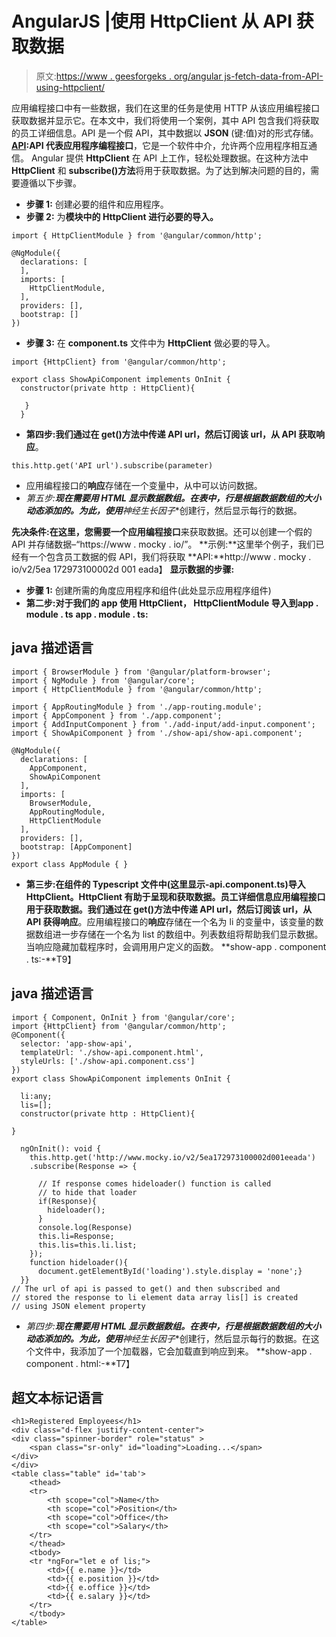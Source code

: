 # AngularJS |使用 HttpClient 从 API 获取数据

> 原文:[https://www . geesforgeks . org/angular js-fetch-data-from-API-using-httpclient/](https://www.geeksforgeeks.org/angularjs-fetch-data-from-api-using-httpclient/)

应用编程接口中有一些数据，我们在这里的任务是使用 HTTP 从该应用编程接口获取数据并显示它。在本文中，我们将使用一个案例，其中 API 包含我们将获取的员工详细信息。API 是一个假 API，其中数据以 **JSON** (键:值)对的形式存储。
[**API**](https://www.geeksforgeeks.org/introduction-to-apis/)**:**API 代表**应用程序编程接口**，它是一个软件中介，允许两个应用程序相互通信。
Angular 提供 **HttpClient** 在 API 上工作，轻松处理数据。在这种方法中 **HttpClient** 和 **subscribe()方法**将用于获取数据。为了达到解决问题的目的，需要遵循以下步骤。

*   **步骤 1:** 创建必要的组件和应用程序。
*   **步骤 2:** 为**模块中的 **HttpClient** 进行必要的导入。** 

```
import { HttpClientModule } from '@angular/common/http';

@NgModule({
  declarations: [
  ],
  imports: [
    HttpClientModule,
  ],
  providers: [],
  bootstrap: []
})
```

*   **步骤 3:** 在 **component.ts** 文件中为 **HttpClient** 做必要的导入。

```
import {HttpClient} from '@angular/common/http';

export class ShowApiComponent implements OnInit {
  constructor(private http : HttpClient){

   } 
  }
```

*   **第四步:**我们通过在 **get()方法**中传递 API url，然后订阅该 url，从 API 获取**响应**。

```
this.http.get('API url').subscribe(parameter)
```

*   应用编程接口的**响应**存储在一个变量中，从中可以访问数据。
*   **第五步:**现在需要用 HTML 显示数据数组。在表中，行是根据数据数组的大小动态添加的。为此，使用***神经生长因子**创建行，然后显示每行的数据。

**先决条件:**在这里，您需要一个**应用编程接口**来获取数据。还可以创建一个假的 API 并存储数据–“https://www . mocky . io/”。
**示例:**这里举个例子，我们已经有一个包含员工数据的假 API，我们将获取
**API:**http://www . mocky . io/v2/5ea 172973100002d 001 eada】
**显示数据的步骤:**

*   **步骤 1:** 创建所需的角度应用程序和组件(此处显示应用程序组件)
*   **第二步:**对于我们的 app 使用 HttpClient， **HttpClientModule** 导入到**app . module . ts**
    **app . module . ts:**

## java 描述语言

```
import { BrowserModule } from '@angular/platform-browser';
import { NgModule } from '@angular/core';
import { HttpClientModule } from '@angular/common/http';

import { AppRoutingModule } from './app-routing.module';
import { AppComponent } from './app.component';
import { AddInputComponent } from './add-input/add-input.component';
import { ShowApiComponent } from './show-api/show-api.component';

@NgModule({
  declarations: [
    AppComponent,
    ShowApiComponent
  ],
  imports: [
    BrowserModule,
    AppRoutingModule,
    HttpClientModule
  ],
  providers: [],
  bootstrap: [AppComponent]
})
export class AppModule { }
```

*   **第三步:**在组件的 Typescript 文件中(这里显示-api.component.ts)导入 HttpClient。HttpClient 有助于呈现和获取数据。员工详细信息应用编程接口用于获取数据。我们通过在 get()方法中传递 API url，然后订阅该 url，从 API 获得**响应**。应用编程接口的**响应**存储在一个名为 li 的变量中，该变量的数据数组进一步存储在一个名为 list 的数组中。列表数组将帮助我们显示数据。当响应隐藏加载程序时，会调用用户定义的函数。
    **show-app . component . ts:-**T9】

## java 描述语言

```
import { Component, OnInit } from '@angular/core';
import {HttpClient} from '@angular/common/http';
@Component({
  selector: 'app-show-api',
  templateUrl: './show-api.component.html',
  styleUrls: ['./show-api.component.css']
})
export class ShowApiComponent implements OnInit {

  li:any;
  lis=[];
  constructor(private http : HttpClient){

}

  ngOnInit(): void {
    this.http.get('http://www.mocky.io/v2/5ea172973100002d001eeada')
    .subscribe(Response => {

      // If response comes hideloader() function is called
      // to hide that loader
      if(Response){ 
        hideloader();
      }
      console.log(Response)
      this.li=Response;
      this.lis=this.li.list;
    });
    function hideloader(){
      document.getElementById('loading').style.display = 'none';}
  }}
// The url of api is passed to get() and then subscribed and
// stored the response to li element data array lis[] is created
// using JSON element property
```

*   **第四步:**现在需要用 HTML 显示数据数组。在表中，行是根据数据数组的大小动态添加的。为此，使用***神经生长因子**创建行，然后显示每行的数据。在这个文件中，我添加了一个加载器，它会加载直到响应到来。
    **show-app . component . html:-**T7】

## 超文本标记语言

```
<h1>Registered Employees</h1>
<div class="d-flex justify-content-center">
<div class="spinner-border" role="status" >
    <span class="sr-only" id="loading">Loading...</span>
</div>
</div>
<table class="table" id='tab'>
    <thead>
    <tr>
        <th scope="col">Name</th>
        <th scope="col">Position</th>
        <th scope="col">Office</th>
        <th scope="col">Salary</th>
    </tr>
    </thead>
    <tbody>
    <tr *ngFor="let e of lis;">
        <td>{{ e.name }}</td>
        <td>{{ e.position }}</td>
        <td>{{ e.office }}</td>
        <td>{{ e.salary }}</td>
    </tr>
    </tbody>
</table>                   
```